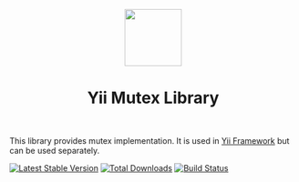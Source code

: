 <p align="center">
    <a href="https://github.com/yiisoft" target="_blank">
        <img src="https://avatars0.githubusercontent.com/u/993323" height="100px">
    </a>
    <h1 align="center">Yii Mutex Library</h1>
    <br>
</p>

This library provides mutex implementation.
It is used in [Yii Framework] but can be used separately.

[Yii Framework]: https://github.com/yiisoft/core

[![Latest Stable Version](https://poser.pugx.org/yiisoft/mutex/v/stable.png)](https://packagist.org/packages/yiisoft/mutex)
[![Total Downloads](https://poser.pugx.org/yiisoft/mutex/downloads.png)](https://packagist.org/packages/yiisoft/mutex)
[![Build Status](https://travis-ci.org/yiisoft/mutex.svg?branch=master)](https://travis-ci.org/yiisoft/mutex)

